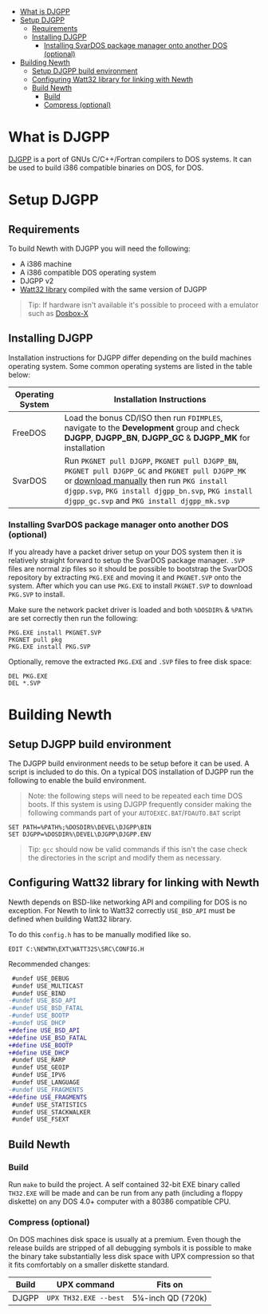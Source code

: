 <!-- TOC -->
* [What is DJGPP](#what-is-djgpp)
* [Setup DJGPP](#setup-djgpp)
  * [Requirements](#requirements)
  * [Installing DJGPP](#installing-djgpp)
    * [Installing SvarDOS package manager onto another DOS (optional)](#installing-svardos-package-manager-onto-another-dos-optional)
* [Building Newth](#building-newth)
  * [Setup DJGPP build environment](#setup-djgpp-build-environment)
  * [Configuring Watt32 library for linking with Newth](#configuring-watt32-library-for-linking-with-newth)
  * [Build Newth](#build-newth)
    * [Build](#build)
    * [Compress (optional)](#compress-optional)
<!-- TOC -->

# What is DJGPP

[DJGPP](https://www.delorie.com/djgpp/) is a port of GNUs C/C++/Fortran compilers to DOS systems.
It can be used to build i386 compatible binaries on DOS, for DOS.

# Setup DJGPP

## Requirements

To build Newth with DJGPP you will need the following:

- A i386 machine
- A i386 compatible DOS operating system
- DJGPP v2
- [Watt32 library](https://github.com/gvanem/Watt-32) compiled with the same version of DJGPP

> Tip: If hardware isn't available it's possible to proceed with a emulator such as [Dosbox-X](https://dosbox-x.com/)

## Installing DJGPP

Installation instructions for DJGPP differ depending on the build machines operating system.
Some common operating systems are listed in the table below:

| Operating System | Installation Instructions                                                                                                                                                                                                                                                                   |
|------------------|---------------------------------------------------------------------------------------------------------------------------------------------------------------------------------------------------------------------------------------------------------------------------------------------|
| FreeDOS          | Load the bonus CD/ISO then run `FDIMPLES`, navigate to the **Development** group and check **DJGPP**, **DJGPP_BN**, **DJGPP_GC** & **DJGPP_MK** for installation                                                                                                                            |
| SvarDOS          | Run `PKGNET pull DJGPP`, `PKGNET pull DJGPP_BN`, `PKGNET pull DJGPP_GC` and `PKGNET pull DJGPP_MK` or [download manually](http://www.svardos.org/?p=repo&cat=devel) then run `PKG install djgpp.svp`, `PKG install djgpp_bn.svp`, `PKG install djgpp_gc.svp` and `PKG install djgpp_mk.svp` |

### Installing SvarDOS package manager onto another DOS (optional)

If you already have a packet driver setup on your DOS system then it is relatively straight forward to setup the SvarDOS
package manager. `.SVP` files are normal zip files so it should be possible to bootstrap the SvarDOS repository by
extracting `PKG.EXE` and moving it and `PKGNET.SVP` onto the system. After which you can use `PKG.EXE` to install
`PKGNET.SVP` to download `PKG.SVP` to install.

Make sure the network packet driver is loaded and both `%DOSDIR%` & `%PATH%` are set correctly then run the following:

```
PKG.EXE install PKGNET.SVP
PKGNET pull pkg
PKG.EXE install PKG.SVP
```

Optionally, remove the extracted `PKG.EXE` and `.SVP` files to free disk space:

```
DEL PKG.EXE
DEL *.SVP
```

# Building Newth

## Setup DJGPP build environment

The DJGPP build environment needs to be setup before it can be used. A script is included to do this.
On a typical DOS installation of DJGPP run the following to enable the build environment.

> Note: the following steps will need to be repeated each time DOS boots.
> If this system is using DJGPP frequently consider making the following commands
> part of your `AUTOEXEC.BAT`/`FDAUTO.BAT` script

```
SET PATH=%PATH%;%DOSDIR%\DEVEL\DJGPP\BIN
SET DJGPP=%DOSDIR%\DEVEL\DJGPP\DJGPP.ENV
```

> Tip: `gcc` should now be valid commands
> if this isn't the case check the directories in the script and modify them as necessary.

## Configuring Watt32 library for linking with Newth

Newth depends on BSD-like networking API and compiling for DOS is no exception.
For Newth to link to Watt32 correctly `USE_BSD_API` must be defined when building Watt32 library.

To do this `config.h` has to be manually modified like so.

```
EDIT C:\NEWTH\EXT\WATT32S\SRC\CONFIG.H
```

Recommended changes:

```diff
 #undef USE_DEBUG
 #undef USE_MULTICAST
 #undef USE_BIND
-#undef USE_BSD_API
-#undef USE_BSD_FATAL
-#undef USE_BOOTP
-#undef USE_DHCP
+#define USE_BSD_API
+#define USE_BSD_FATAL
+#define USE_BOOTP
+#define USE_DHCP
 #undef USE_RARP
 #undef USE_GEOIP
 #undef USE_IPV6
 #undef USE_LANGUAGE
-#undef USE_FRAGMENTS
+#define USE_FRAGMENTS
 #undef USE_STATISTICS
 #undef USE_STACKWALKER
 #undef USE_FSEXT
```

## Build Newth

### Build

Run `make` to build the project.
A self contained 32-bit EXE binary called `TH32.EXE` will be made
and can be run from any path (including a floppy diskette) on any DOS 4.0+ computer with a 80386 compatible CPU.

### Compress (optional)

On DOS machines disk space is usually at a premium.
Even though the release builds are stripped of all debugging symbols it is possible to make the binary take
substantially less disk space with UPX compression so that it fits comfortably on a smaller diskette standard.

| Build | UPX command           | Fits on           |
|-------|-----------------------|-------------------|
| DJGPP | `UPX TH32.EXE --best` | 5¼-inch QD (720k) |